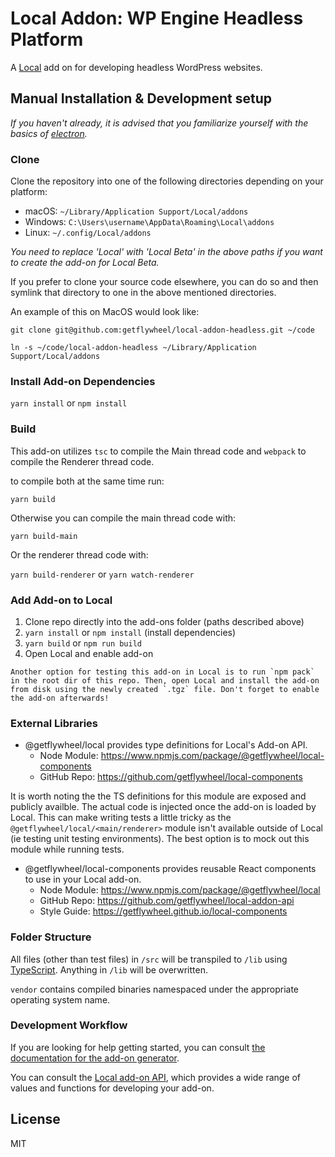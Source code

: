 # Local Addon: WP Engine Headless Platform

A [Local](https://localwp.com/) add on for developing headless WordPress websites.


## Manual Installation & Development setup

*If you haven't already, it is advised that you familiarize yourself with the basics of [electron](https://www.electronjs.org/).*

### Clone

Clone the repository into one of the following directories depending on your platform:

-   macOS: `~/Library/Application Support/Local/addons`
-   Windows: `C:\Users\username\AppData\Roaming\Local\addons`
-   Linux: `~/.config/Local/addons`

*You need to replace 'Local' with 'Local Beta' in the above paths if you want to create the add-on for Local Beta.*

If you prefer to clone your source code elsewhere, you can do so and then symlink that directory to one in the above mentioned directories.

An example of this on MacOS would look like:

```
git clone git@github.com:getflywheel/local-addon-headless.git ~/code

ln -s ~/code/local-addon-headless ~/Library/Application Support/Local/addons
```


### Install Add-on Dependencies

`yarn install` or `npm install`


### Build

This add-on utilizes `tsc` to compile the Main thread code and `webpack` to compile the Renderer thread code.

to compile both at the same time run:

`yarn build`

Otherwise you can compile the main thread code with:

`yarn build-main`

Or the renderer thread code with:

`yarn build-renderer` or `yarn watch-renderer`


### Add Add-on to Local

1. Clone repo directly into the add-ons folder (paths described above)
1. `yarn install` or `npm install` (install dependencies)
1. `yarn build` or `npm run build`
1. Open Local and enable add-on

```
Another option for testing this add-on in Local is to run `npm pack` in the root dir of this repo. Then, open Local and install the add-on from disk using the newly created `.tgz` file. Don't forget to enable the add-on afterwards!
```

### External Libraries

- @getflywheel/local provides type definitions for Local's Add-on API.
	- Node Module: https://www.npmjs.com/package/@getflywheel/local-components
	- GitHub Repo: https://github.com/getflywheel/local-components

It is worth noting the the TS definitions for this module are exposed and publicly availble. The actual code is injected once the add-on is loaded by Local. This can make writing tests a little tricky as the `@getflywheel/local/<main/renderer>` module isn't available outside of Local (ie testing unit testing environments). The best option is to mock out this module while running tests.

- @getflywheel/local-components provides reusable React components to use in your Local add-on.
	- Node Module: https://www.npmjs.com/package/@getflywheel/local
	- GitHub Repo: https://github.com/getflywheel/local-addon-api
	- Style Guide: https://getflywheel.github.io/local-components

### Folder Structure

All files (other than test files) in `/src` will be transpiled to `/lib` using [TypeScript](https://www.typescriptlang.org/). Anything in `/lib` will be overwritten.

`vendor` contains compiled binaries namespaced under the appropriate operating system name.

### Development Workflow

If you are looking for help getting started, you can consult [the documentation for the add-on generator](https://github.com/getflywheel/create-local-addon#next-steps).

You can consult the [Local add-on API](https://getflywheel.github.io/local-addon-api), which provides a wide range of values and functions for developing your add-on.

## License

MIT
